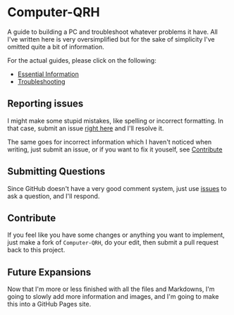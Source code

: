 # Computer-QRH
A guide to building a PC and troubleshoot whatever problems it have. All I've written here is very oversimplified but for the sake of simplicity I've omitted quite a bit of information.

For the actual guides, please click on the following:

- [Essential Information](Essential%20Information)
- [Troubleshooting](Troubleshooting)


## Reporting issues
I might make some stupid mistakes, like spelling or incorrect formatting. In that case, submit an issue [right here](https://github.com/Howardohyea/Computer-QRH/issues) and I'll resolve it. 

The same goes for incorrect information which I haven't noticed when writing, just submit an issue, or if you want to fix it youself, see [Contribute](#contribute)

## Submitting Questions
Since GitHub doesn't have a very good comment system, just use [issues](https://github.com/Howardohyea/Computer-QRH/issues) to ask a question, and I'll respond.

## Contribute
If you feel like you have some changes or anything you want to implement, just make a fork of `Computer-QRH`, do your edit, then submit a pull request back to this project. 

## Future Expansions
Now that I'm more or less finished with all the files and Markdowns, I'm going to slowly add more information and images, and I'm going to make this into a GitHub Pages site.

<!-- contact-->

<!-- I've left this out in the actual document because not a lot of people will go and look at the source, so it should eliminate most spams. I hope whoever's reading this will only contact me with good faith.
Discord: Howardohyea#0001
email: howardohyea@outlook.com
-->